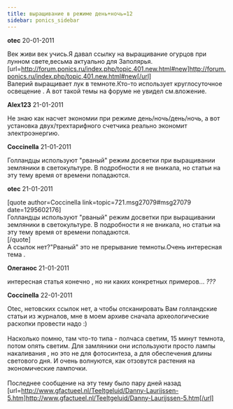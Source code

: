 ```yaml
---
title: выращивание в режиме день+ночь=12
sidebar: ponics_sidebar
---
```


**otec** 20-01-2011

Век живи век учись.Я давал ссылку на выращивание огурцов при лунном свете,весьма актуально для Заполярья.<br />[url=http://forum.ponics.ru/index.php/topic,401.new.html#new]http://forum.ponics.ru/index.php/topic,401.new.html#new[/url]<br />Валерий выращивает лук в темноте.Кто-то использует круглосуточное освещение . А вот такой темы на форуме не увидел см.вложение.

**Alex123** 21-01-2011

Не знаю как насчет экономии при режиме день/ночь/день/ночь, а вот установка двух/трехтарифного счетчика реально экономит электроэнергию.

**Coccinella** 21-01-2011

Голландцы используют &quot;рваный&quot; режим досветки при выращивании земляники в светокультуре. В подробности я не вникала, но статьи на эту тему время от времени попадаются.

**otec** 21-01-2011

[quote author=Coccinella link=topic=721.msg27079#msg27079 date=1295602176]<br />Голландцы используют &quot;рваный&quot; режим досветки при выращивании земляники в светокультуре. В подробности я не вникала, но статьи на эту тему время от времени попадаются.<br />[/quote]<br />А ссылок нет?&quot;Рваный&quot; это не прерывание темноты.Очень интересная тема . 

**Олеганос** 21-01-2011

интересная статья конечно , но ни каких конкретных примеров... *???*

**Coccinella** 22-01-2011

Otec, нетовских ссылок нет, а чтобы отсканировать Вам голландские статьи из журналов, мне в моем архиве сначала археологические раскопки провести надо :)<br /><br />Насколько помню, там что-то типа - полчаса светим, 15 минут темнота, потом опять светим. Для замляники они используюти просто лампы накаливания , но это не для фотосинтеза, а для обеспечения длины светового дня. И очень волнуются, как отзовутся растения на экономические лампочки.<br /><br /> Последнее сообщение на эту тему было пару дней назад<br />[url=http://www.gfactueel.nl/Teeltgeluid/Danny-Laurijssen-5.htm]http://www.gfactueel.nl/Teeltgeluid/Danny-Laurijssen-5.htm[/url]

